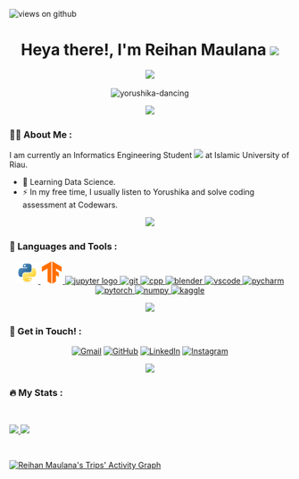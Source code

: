 <p align="left"> 
  <img src="https://komarev.com/ghpvc/?username=iiamthestorm&label=Views&color=brightgreen&style=flat-square" alt="views on github" />
</p>

<h1 align="center">Heya there!, I'm Reihan Maulana <img src="https://media.giphy.com/media/hvRJCLFzcasrR4ia7z/giphy.gif" width="35"></h1>

<p align="center">
  <a href="https://github.com/DenverCoder1/readme-typing-svg"><img src="https://readme-typing-svg.herokuapp.com?lines=Informatics+Engineering+Student;DS%20|%20AI%20|%20ML%20Enthusiast;Always%20learning%20new%20things&center=true&width=500&height=50"></a>
</p>

<p align="center">
  <img src="https://user-images.githubusercontent.com/44041900/169699343-85af3ae3-d078-4415-b104-943cd4e1858c.gif" alt="yorushika-dancing" />
</p>

<p align="center">
  <img src="https://user-images.githubusercontent.com/73097560/115834477-dbab4500-a447-11eb-908a-139a6edaec5c.gif"> 
<br>

### :man_technologist: About Me :  
I am currently an Informatics Engineering Student <img src="https://media.giphy.com/media/WUlplcMpOCEmTGBtBW/giphy.gif" width="30"> at Islamic University of Riau.
- :telescope: Learning Data Science.
- :zap: In my free time, I usually listen to Yorushika and solve coding assessment at Codewars.

<p align="center">
  <img src="https://user-images.githubusercontent.com/73097560/115834477-dbab4500-a447-11eb-908a-139a6edaec5c.gif"> 
<br>

### 🧰 Languages and Tools :
<p align="center"> 
  <a href="https://www.python.org" target="_blank"> 
    <img src="https://raw.githubusercontent.com/devicons/devicon/master/icons/python/python-original.svg" alt="python" width="40" height="40"/> 
  </a>  
  <a href="https://www.tensorflow.org/" target="_blank"> 
    <img src="https://raw.githubusercontent.com/devicons/devicon/master/icons/tensorflow/tensorflow-original.svg" alt="tensorflow" width="40" height="40"/> 
  </a> 
  <a href="https://jupyter.org/" target="_blank"> 
    <img src="https://cdn.jsdelivr.net/gh/devicons/devicon/icons/jupyter/jupyter-original-wordmark.svg" alt="jupyter logo" width="40" height="40"/> 
  </a> 
  <a href="https://git-scm.com/" target="_blank"> 
    <img src="https://www.vectorlogo.zone/logos/git-scm/git-scm-icon.svg" alt="git" width="40" height="40"/> 
  </a>
  <a href="https://isocpp.org/" target="_blank"> 
    <img src="https://cdn.jsdelivr.net/gh/devicons/devicon/icons/cplusplus/cplusplus-original.svg" alt="cpp" width="40" height="40"/> 
  </a>
  <a href="https://www.blender.org/" target="_blank"> 
    <img src="https://cdn.jsdelivr.net/gh/devicons/devicon/icons/blender/blender-original.svg" alt="blender" width="40" height="40"/> 
  </a>
  <a href="https://code.visualstudio.com/" target="_blank"> 
    <img src="https://cdn.jsdelivr.net/gh/devicons/devicon/icons/vscode/vscode-original.svg" alt="vscode" width="40" height="40"/> 
  </a>
  <a href="https://www.jetbrains.com/pycharm/" target="_blank"> 
    <img src="https://cdn.jsdelivr.net/gh/devicons/devicon/icons/pycharm/pycharm-original.svg" alt="pycharm" width="40" height="40"/> 
  </a>
  <a href="https://pytorch.org/" target="_blank"> 
    <img src="https://cdn.jsdelivr.net/gh/devicons/devicon/icons/pytorch/pytorch-original.svg" alt="pytorch" width="40" height="40"/> 
  </a>
  <a href="https://numpy.org/" target="_blank"> 
    <img src="https://cdn.jsdelivr.net/gh/devicons/devicon/icons/numpy/numpy-original.svg" alt="numpy" width="40" height="40"/> 
  </a>
  <a href="https://www.kaggle.com/" target="_blank"> 
    <img src="https://cdn.jsdelivr.net/gh/devicons/devicon/icons/kaggle/kaggle-original.svg" alt="kaggle" width="40" height="40"/> 
  </a>
</p>

<p align="center">
  <img src="https://user-images.githubusercontent.com/73097560/115834477-dbab4500-a447-11eb-908a-139a6edaec5c.gif"> 
<br>
  
### 🙋‍ Get in Touch! :
<p align="center">
	<a href="mailto:candida.reimaul2801@gmail.com"><img src="https://img.icons8.com/bubbles/50/000000/gmail.png" alt="Gmail"/></a>
	<a href="https://github.com/iiamthestorm"><img src="https://img.icons8.com/bubbles/50/000000/github.png" alt="GitHub"/></a>
	<a href="https://linkedin.com/in/reii"><img src="https://img.icons8.com/bubbles/50/000000/linkedin.png" alt="LinkedIn"/></a>
	<a href="https://instagram.com/reifpdl"><img src="https://img.icons8.com/bubbles/50/000000/instagram.png" alt="Instagram"/></a>
</p>

<p align="center">
  <img src="https://user-images.githubusercontent.com/73097560/115834477-dbab4500-a447-11eb-908a-139a6edaec5c.gif"> 
<br>

### :fire: My Stats :

<br/>
<p align="left">
  <a href="https://iiamthestorm.dev/">
  <img width="49.5%" src="https://github-readme-stats.vercel.app/api?username=iiamthestorm&show_icons=true&theme=gruvbox&hide_border=true" />
    <img width="49.5%" src="https://github-readme-streak-stats.herokuapp.com/?user=iiamthestorm&theme=gruvbox&hide_border=true" />
  </a>
</p>
<br>

[![Reihan Maulana's Trips' Activity Graph](https://activity-graph.herokuapp.com/graph?username=iiamthestorm&custom_title=iiamthestorm%20Trips's%20Contribution%20Graph&theme=gruvbox&bg_color=282828&hide_border=true&line=d1a01f&point=c58545)](https://iiamthestorm.dev)

<!---
your comment goes here
and heres
-->
